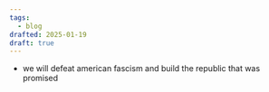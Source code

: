 ```yaml
---
tags:
  - blog
drafted: 2025-01-19
draft: true
---
```


- we will defeat american fascism and build the republic that was promised
